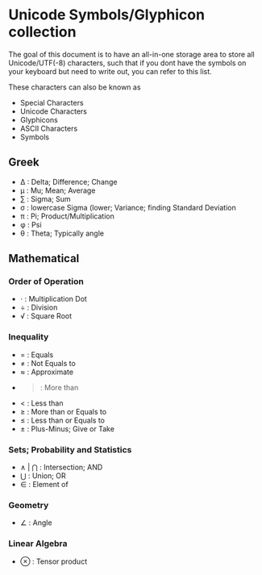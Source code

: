 # Unicode Symbols/Glyphicon collection

The goal of this document is to have an all-in-one storage area to store all Unicode/UTF(-8) characters,
such that if you dont have the symbols on your keyboard but need to write out, you can refer to this 
list.

These characters can also be known as
 * Special Characters
 * Unicode Characters
 * Glyphicons
 * ASCII Characters
 * Symbols

## Greek
+ ∆ : Delta; Difference; Change
+ μ : Mu; Mean; Average
+ ∑ : Sigma; Sum
+ σ : lowercase Sigma (lower; Variance; finding Standard Deviation
+ π : Pi; Product/Multiplication
+ φ : Psi
+ θ : Theta; Typically angle

## Mathematical
### Order of Operation
+ ⋅ : Multiplication Dot
+ ÷ : Division
+ √ : Square Root
### Inequality
+ = : Equals
+ ≠ : Not Equals to
+ ≈ : Approximate
+ > : More than
+ < : Less than
+ ≥ : More than or Equals to
+ ≤ : Less than or Equals to 
+ ± : Plus-Minus; Give or Take
### Sets; Probability and Statistics
+ ∧ | ⋂ : Intersection; AND
+ ⋃ : Union; OR
+ ∈ : Element of
### Geometry
+ ∠ : Angle
### Linear Algebra
+ ⊗ : Tensor product

